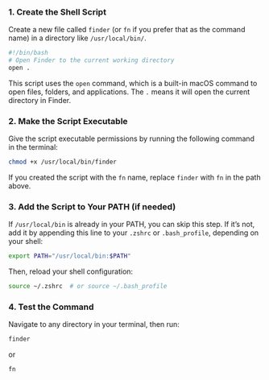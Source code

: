 ### 1. Create the Shell Script
Create a new file called `finder` (or `fn` if you prefer that as the command name) in a directory like `/usr/local/bin/`.

```bash
#!/bin/bash
# Open Finder to the current working directory
open .
```

This script uses the `open` command, which is a built-in macOS command to open files, folders, and applications. The `.` means it will open the current directory in Finder.

### 2. Make the Script Executable
Give the script executable permissions by running the following command in the terminal:

```bash
chmod +x /usr/local/bin/finder
```

If you created the script with the `fn` name, replace `finder` with `fn` in the path above.

### 3. Add the Script to Your PATH (if needed)
If `/usr/local/bin` is already in your PATH, you can skip this step. If it’s not, add it by appending this line to your `.zshrc` or `.bash_profile`, depending on your shell:

```bash
export PATH="/usr/local/bin:$PATH"
```

Then, reload your shell configuration:

```bash
source ~/.zshrc  # or source ~/.bash_profile
```

### 4. Test the Command
Navigate to any directory in your terminal, then run:

```bash
finder
```

or

```bash
fn
```
